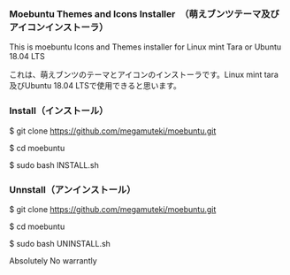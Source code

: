 ###  Moebuntu Themes and Icons Installer　（萌えブンツテーマ及びアイコンインストーラ）
This is moebuntu Icons and Themes installer for Linux mint Tara or Ubuntu 18.04 LTS

これは、萌えブンツのテーマとアイコンのインストーラです。Linux mint tara　及びUbuntu 18.04 LTSで使用できると思います。

###  Install（インストール）
$ git clone https://github.com/megamuteki/moebuntu.git

$ cd moebuntu

$ sudo bash INSTALL.sh

###  Unnstall（アンインストール）
$ git clone https://github.com/megamuteki/moebuntu.git

$ cd moebuntu

$ sudo bash UNINSTALL.sh

Absolutely No warrantly
